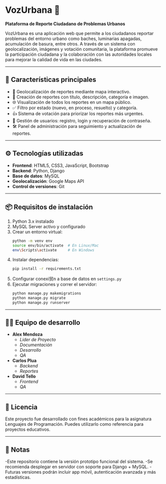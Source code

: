 
# VozUrbana 🌆

**Plataforma de Reporte Ciudadano de Problemas Urbanos**

VozUrbana es una aplicación web que permite a los ciudadanos reportar problemas del entorno urbano como baches, luminarias apagadas, acumulación de basura, entre otros. A través de un sistema con geolocalización, imágenes y votación comunitaria, la plataforma promueve la participación ciudadana y la colaboración con las autoridades locales para mejorar la calidad de vida en las ciudades.

---

## 🚀 Características principales

- 📍 Geolocalización de reportes mediante mapa interactivo.
- 📝 Creación de reportes con título, descripción, categoría e imagen.
- 🌐 Visualización de todos los reportes en un mapa público.
- ✅ Filtro por estado (nuevo, en proceso, resuelto) y categoría.
- 👍 Sistema de votación para priorizar los reportes más urgentes.
- 🔐 Gestión de usuarios: registro, login y recuperación de contraseña.
- 🛠️ Panel de administración para seguimiento y actualización de reportes.

---

## ⚙️ Tecnologías utilizadas

- **Frontend**: HTML5, CSS3, JavaScript, Bootstrap  
- **Backend**: Python, Django  
- **Base de datos**: MySQL  
- **Geolocalización**: Google Maps API  
- **Control de versiones**: Git  

---

## 📦 Requisitos de instalación

1. Python 3.x instalado
2. MySQL Server activo y configurado
3. Crear un entorno virtual:
   ```bash
   python -m venv env
   source env/bin/activate  # En Linux/Mac
   env\Scripts\activate     # En Windows
   ```
4. Instalar dependencias:
   ```bash
   pip install -r requirements.txt
   ```
5. Configurar conexi贸n a base de datos en `settings.py`
6. Ejecutar migraciones y correr el servidor:
   ```bash
   python manage.py makemigrations
   python manage.py migrate
   python manage.py runserver
   ```

---

## 👨‍💻 Equipo de desarrollo

- **Alex Mendoza**
  - _Lider de Proyecto_  
  - _Documentación_  
  - _Desarrollo_
  - _QA_
- **Carlos Plua**  
  - _Backend_
  - _Reportes_
- **David Tello**  
  - _Frontend_
  - _QA_

---

## 📝 Licencia

Este proyecto fue desarrollado con fines académicos para la asignatura Lenguajes de Programación. Puedes utilizarlo como referencia para proyectos educativos.

---

## 📌 Notas

-Este repositorio contiene la versión prototipo funcional del sistema.
-Se recomienda desplegar en servidor con soporte para Django + MySQL.
-Futuras versiones podrán incluir app móvil, autenticación avanzada y más estadísticas.
